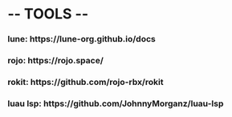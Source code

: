 <h1>
  -- TOOLS --
</h1>

<h3>
  lune: https://lune-org.github.io/docs
</h3>

<h3>
  rojo: https://rojo.space/
</h3>

<h3>
  rokit: https://github.com/rojo-rbx/rokit
</h3>

<h3>
  luau lsp: https://github.com/JohnnyMorganz/luau-lsp
</h3>
